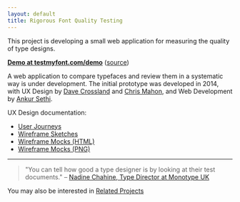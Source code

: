 ```yaml
---
layout: default
title: Rigorous Font Quality Testing
---
```


This project is developing a small web application for measuring the quality of type designs.

**[Demo at testmyfont.com/demo](http://testmyfont.com/demo)** ([source](https://github.com/typefacedesign/document-driven-typedesign/tree/master))

A web application to compare typefaces and review them in a systematic way is under development. 
The initial prototype was developed in 2014, with UX Design by [Dave Crossland](https://github.com/davelab6) and [Chris Mahon](https://github.com/chrismahon), and Web Development by [Ankur Sethi](https://github.com/s3thi).



UX Design documentation:

* [User Journeys](https://docs.google.com/document/d/1YtGaKEW8oU42HJ9CnhUa2b4SWEQ0Meew01PAPakcJb0/edit#heading=h.fn5nr55nvb6u)
* [Wireframe Sketches](/ux/sketches/)
* [Wireframe Mocks (HTML)](/ux/mocks/012)
* [Wireframe Mocks (PNG)](/ux/mocks/012/designs.zip)

* * * 

> "You can tell how good a type designer is by looking at their test documents."
– [Nadine Chahine, Type Director at Monotype UK](https://twitter.com/arabictype/status/633969366355324928)

You may also be interested in [Related Projects](related-projects)

